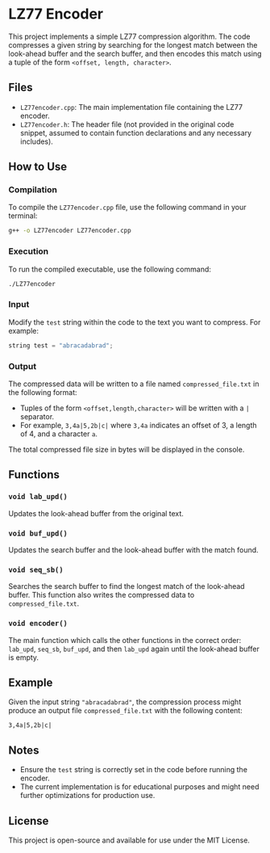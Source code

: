 # LZ77 Encoder

This project implements a simple LZ77 compression algorithm. The code compresses a given string by searching for the longest match between the look-ahead buffer and the search buffer, and then encodes this match using a tuple of the form `<offset, length, character>`.

## Files

- `LZ77encoder.cpp`: The main implementation file containing the LZ77 encoder.
- `LZ77encoder.h`: The header file (not provided in the original code snippet, assumed to contain function declarations and any necessary includes).

## How to Use

### Compilation

To compile the `LZ77encoder.cpp` file, use the following command in your terminal:

```bash
g++ -o LZ77encoder LZ77encoder.cpp
```

### Execution

To run the compiled executable, use the following command:

```bash
./LZ77encoder
```

### Input

Modify the `test` string within the code to the text you want to compress. For example:

```cpp
string test = "abracadabrad";
```

### Output

The compressed data will be written to a file named `compressed_file.txt` in the following format:
- Tuples of the form `<offset,length,character>` will be written with a `|` separator.
- For example, `3,4a|5,2b|c|` where `3,4a` indicates an offset of 3, a length of 4, and a character `a`.

The total compressed file size in bytes will be displayed in the console.

## Functions

### `void lab_upd()`

Updates the look-ahead buffer from the original text.

### `void buf_upd()`

Updates the search buffer and the look-ahead buffer with the match found.

### `void seq_sb()`

Searches the search buffer to find the longest match of the look-ahead buffer. This function also writes the compressed data to `compressed_file.txt`.

### `void encoder()`

The main function which calls the other functions in the correct order: `lab_upd`, `seq_sb`, `buf_upd`, and then `lab_upd` again until the look-ahead buffer is empty.

## Example

Given the input string `"abracadabrad"`, the compression process might produce an output file `compressed_file.txt` with the following content:

```
3,4a|5,2b|c|
```

## Notes

- Ensure the `test` string is correctly set in the code before running the encoder.
- The current implementation is for educational purposes and might need further optimizations for production use.

## License

This project is open-source and available for use under the MIT License.
